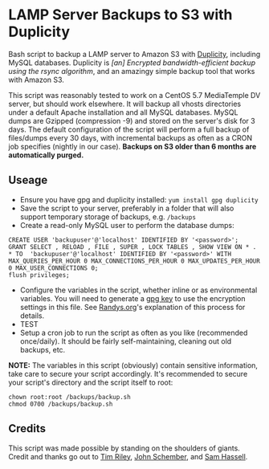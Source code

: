 LAMP Server Backups to S3 with Duplicity
========================================

Bash script to backup a LAMP server to Amazon S3 with [Duplicity](http://duplicity.nongnu.org/), including MySQL databases.
Duplicity is _[an] Encrypted bandwidth-efficient backup using the rsync algorithm_, and an amazingy simple backup tool that works with Amazon S3.

This script was reasonably tested to work on a CentOS 5.7 MediaTemple DV server, but should work elsewhere.
It will backup all vhosts directories under a default Apache installation and all MySQL databases.
MySQL dumps are Gzipped (compression -9) and stored on the server's disk for 3 days.
The default configuration of the script will perform a full backup of files/dumps every 30 days, with incremental backups as often as a CRON job specifies (nightly in our case).
**Backups on S3 older than 6 months are automatically purged.**


Useage
---------------------

- Ensure you have gpg and duplicity installed: `yum install gpg duplicity`
- Save the script to your server, preferably in a folder that will also support temporary storage of backups, e.g. `/backups`
- Create a read-only MySQL user to perform the database dumps:
```
CREATE USER 'backupuser'@'localhost' IDENTIFIED BY '<password>';
GRANT SELECT , RELOAD , FILE , SUPER , LOCK TABLES , SHOW VIEW ON * . * TO  'backupuser'@'localhost' IDENTIFIED BY '<password>' WITH MAX_QUERIES_PER_HOUR 0 MAX_CONNECTIONS_PER_HOUR 0 MAX_UPDATES_PER_HOUR 0 MAX_USER_CONNECTIONS 0;
flush privileges;
```
- Configure the variables in the script, whether inline or as environmental variables. You will need to generate a [gpg key](http://www.gnupg.org/documentation/manuals/gnupg/OpenPGP-Key-Management.html#OpenPGP-Key-Management) to use the encryption settings in this file. See [Randys.org](http://web.archive.org/web/20120302054810/http://www.randys.org/2007/11/16/how-to-automated-backups-to-amazon-s-s3-with-duplicity/)'s explanation of this process for details.
- TEST
- Setup a cron job to run the script as often as you like (recommended once/daily). It should be fairly self-maintaining, cleaning out old backups, etc.

**NOTE:** The variables in this script (obviously) contain sensitive information, take care to secure your script accordingly.
It's recommended to secure your script's directory and the script itself to root:

```
chown root:root /backups/backup.sh
chmod 0700 /backups/backup.sh
```


Credits
-------

This script was made possible by standing on the shoulders of giants. Credit and thanks go out to
[Tim Riley](http://icelab.com.au/articles/easy-server-backups-to-amazon-s3-with-duplicity/),
[John Schember](http://john.nachtimwald.com/2010/08/07/duplicity-backup-script/),
and [Sam Hassell](http://samhassell.com/backups-with-amazon-s3-and-duplicity/).
